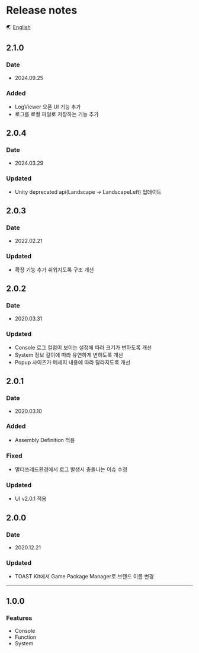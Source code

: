# Release notes

🌏 [English](ReleaseNotes.en.md)

## 2.1.0

### Date

* 2024.09.25

### Added
* LogViewer 오픈 UI 기능 추가
* 로그를 로컬 파일로 저장하는 기능 추가

## 2.0.4

### Date

* 2024.03.29

### Updated
* Unity deprecated api(Landscape -> LandscapeLeft) 업데이트

## 2.0.3

### Date

* 2022.02.21

### Updated
* 확장 기능 추가 쉬워지도록 구조 개선

## 2.0.2

### Date

* 2020.03.31

### Updated
* Console 로그 컬럼이 보이는 설정에 따라 크기가 변하도록 개선
* System 정보 길이에 따라 유연하게 변하도록 개선
* Popup 사이즈가 메세지 내용에 따라 달라지도록 개선

## 2.0.1

### Date

* 2020.03.10

### Added

* Assembly Definition 적용

### Fixed

* 멀티쓰레드환경에서 로그 발생시 충돌나는 이슈 수정

### Updated
* UI v2.0.1 적용

## 2.0.0

### Date

* 2020.12.21

### Updated

* TOAST Kit에서 Game Package Manager로 브랜드 이름 변경

---

## 1.0.0

### Features

* Console
* Function
* System
